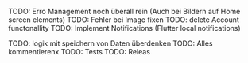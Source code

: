TODO: Erro Management noch überall rein (Auch bei Bildern auf Home screen elements)
TODO: Fehler bei Image fixen
TODO: delete Account functonallity
TODO: Implement Notifications (Flutter local notifications)

TODO: logik mit speichern von Daten überdenken
TODO: Alles kommentierenx
TODO: Tests
TODO: Releas

